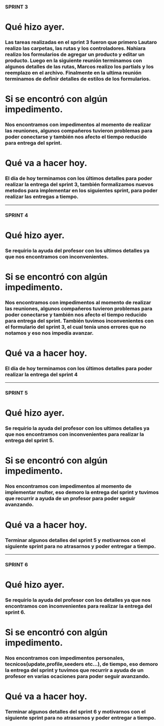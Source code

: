### SPRINT 3

# Qué hizo ayer.
### Las tareas realizadas en el sprint 3 fueron que primero Lautaro realizo las carpetas, las rutas y los controladores. Nahiara realizo los formularios de agregar un producto y editar un producto. Luego en la siguiente reunión terminamos con algunos detalles de las rutas, Marcos realizo los partials y los reemplazo en el archivo. Finalmente en la ultima reunión terminamos de definir detalles de estilos de los formularios.

# Si se encontró con algún impedimento.
### Nos encontramos con impedimentos al momento de realizar las reuniones, algunos compañeros tuvieron problemas para poder conectarse y también nos afecto el tiempo reducido para entrega del sprint. 

# Qué va a hacer hoy.
### El día de hoy terminamos con los últimos detalles para poder realizar la entrega del sprint 3, también formalizamos nuevos metodos para implementar en los siguientes sprint, para poder realizar las entregas a tiempo.

---

### SPRINT 4

# Qué hizo ayer.
### Se requirio la ayuda del profesor con los ultimos detalles ya que nos encontramos con inconvenientes.

# Si se encontró con algún impedimento.
### Nos encontramos con impedimentos al momento de realizar las reuniones, algunos compañeros tuvieron problemas para poder conectarse y también nos afecto el tiempo reducido para entrega del sprint. También tuvimos inconvenientes con el formulario del sprint 3, el cual tenía unos errores que no notamos y eso nos impedía avanzar.

# Qué va a hacer hoy.
### El día de hoy terminamos con los últimos detalles para poder realizar la entrega del sprint 4

---

### SPRINT 5

# Qué hizo ayer.
### Se requirio la ayuda del profesor con los ultimos detalles ya que nos encontramos con inconvenientes para realizar la entrega del sprint 5.

# Si se encontró con algún impedimento.
### Nos encontramos con impedimentos al momento de implementar multer, eso demoro la entrega del sprint y tuvimos que recurrir a ayuda de un profesor para poder seguir avanzando.

# Qué va a hacer hoy.
### Terminar algunos detalles del sprint 5 y motivarnos con el siguiente sprint para no atrasarnos y poder entregar a tiempo.

---

### SPRINT 6

# Qué hizo ayer.
### Se requirio la ayuda del profesor con los detalles ya que nos encontramos con inconvenientes para realizar la entrega del sprint 6.

# Si se encontró con algún impedimento.
### Nos encontramos con impedimentos personales, tecnicos(update,profile,seeders etc...), de tiempo, eso demoro la entrega del sprint y tuvimos que recurrir a ayuda de un profesor en varias ocaciones para poder seguir avanzando.

# Qué va a hacer hoy.
### Terminar algunos detalles del sprint 6 y motivarnos con el siguiente sprint para no atrasarnos y poder entregar a tiempo.

